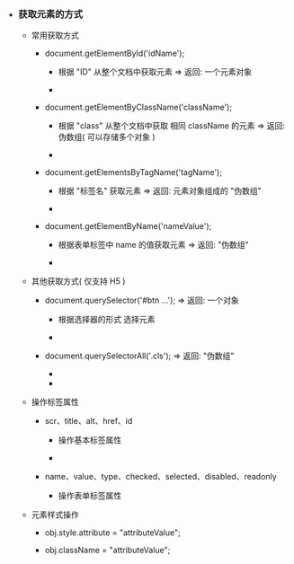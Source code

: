 * ### 获取元素的方式

    * 常用获取方式

        * document.getElementById('idName');
        
            * 根据 "ID" 从整个文档中获取元素 => 返回: 一个元素对象 
            
            * 
            
        * document.getElementByClassName('className');
        
            * 根据 "class" 从整个文档中获取 相同 className 的元素 => 返回: 伪数组( 可以存储多个对象 )
            
            * 
       
        * document.getElementsByTagName('tagName');
        
            * 根据 "标签名" 获取元素 => 返回: 元素对象组成的 "伪数组"
            
            * 
            
        * document.getElementByName('nameValue');
        
            * 根据表单标签中 name 的值获取元素 => 返回: "伪数组"
            
            * 
        
    * 其他获取方式( 仅支持 H5 )
    
        * document.querySelector('#btn ...'); => 返回: 一个对象
        
            * 根据选择器的形式 选择元素
            
            * 
            
        * document.querySelectorAll('.cls'); => 返回: "伪数组"
        
            * 
            
            * 
            
    * 操作标签属性
    
        * scr、title、alt、href、id
        
            * 操作基本标签属性
            
            *
        
        * name、value、type、checked、selected、disabled、readonly
        
            * 操作表单标签属性
    
    * 元素样式操作
        
        * obj.style.attribute = "attributeValue";

        * obj.className = "attributeValue";
    
 